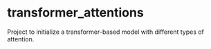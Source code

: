 # transformer_attentions
Project to initialize a transformer-based model with different types of attention.
